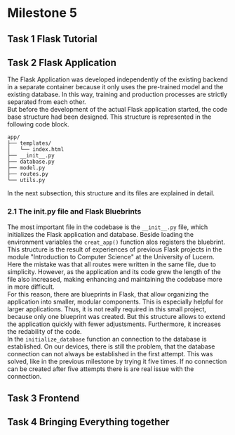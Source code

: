 # Milestone 5

## Task 1 Flask Tutorial

## Task 2 Flask Application
The Flask Application was developed independently of the existing backend in a separate container because it only uses the pre-trained model and the existing database. 
In this way, training and production processes are strictly separated from each other.  
But before the development of the actual Flask application started, the code base structure had been designed. This structure is represented in the following code block.
```
app/
├── templates/
│   └── index.html   
├── __init__.py      
├── database.py     
├── model.py         
├── routes.py        
└── utils.py 
```
In the next subsection, this structure and its files are explained in detail.
 
### 2.1 The __init__.py file and Flask Bluebrints
The most important file in the codebase is the `__init__.py` file, which initializes the Flask application and database.
Beside loading the environment variables the `creat_app()` function alos registers the bluebrint.
This structure is the result of experiences of previous Flask projects in the module "Introduction to Computer Science" at the University of Lucern. Here the mistake was that all routes were written in the same file, due to simplicity. However, as the application and its code grew the length of the file also increased, making enhancing and maintaining the codebase more in more difficult.    
For this reason, there are blueprints in Flask, that allow organizing the application into smaller, modular components. This is especially helpful for larger applications. Thus, it is not really required in this small project, because only one blueprint was created. But this structure allows to extend the application quickly with fewer adjustsments.
Furthermore, it increases the redability of the code.  
In the `initialize_database` function an connection to the database is established. On our devices, there is still the problem, that the database connection can not always be established in the first attempt. This was solved, like in the previous milestone by trying it five times. If no connection can be created after five attempts there is are real issue with the connection.






## Task 3 Frontend

## Task 4 Bringing Everything together 